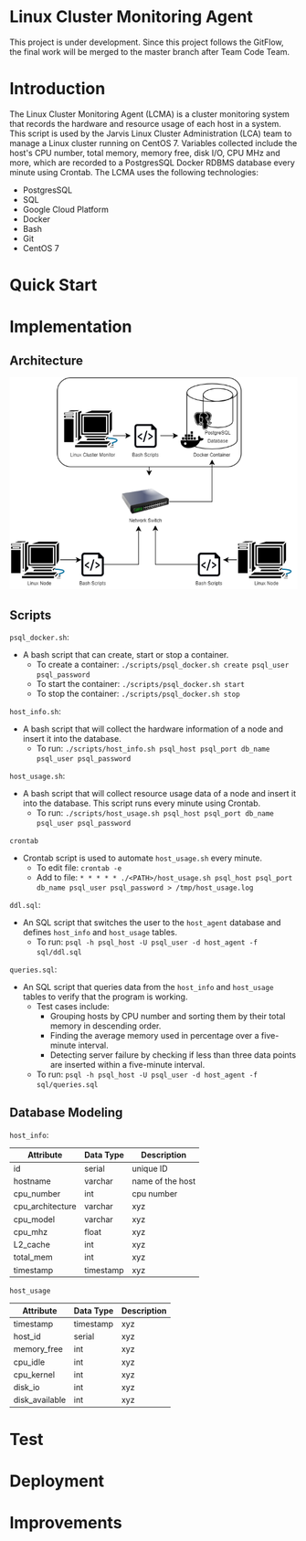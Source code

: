 # Linux Cluster Monitoring Agent
This project is under development. Since this project follows the GitFlow, the final work will be merged to the master branch after Team Code Team.

# Introduction
The Linux Cluster Monitoring Agent (LCMA) is a cluster monitoring system that records the hardware and resource usage of each host in a system. This script is used by the Jarvis Linux Cluster Administration (LCA) team to manage a Linux cluster running on CentOS 7. Variables collected include the host's CPU number, total memory, memory free, disk I/O, CPU MHz and more, which are recorded to a PostgresSQL Docker RDBMS database every minute using Crontab. The LCMA uses the following technologies:
* PostgresSQL
* SQL
* Google Cloud Platform
* Docker
* Bash
* Git
* CentOS 7

# Quick Start


# Implementation

## Architecture
![Architecture](./assets/linux_sql_architecture_resize.png)

## Scripts
`psql_docker.sh`:
* A bash script that can create, start or stop a container.
  * To create a container: `./scripts/psql_docker.sh create psql_user psql_password`
  * To start the container: `./scripts/psql_docker.sh start`
  * To stop the container: `./scripts/psql_docker.sh stop`
    
`host_info.sh`:
* A bash script that will collect the hardware information of a node and insert it into the database.
  * To run: `./scripts/host_info.sh psql_host psql_port db_name psql_user psql_password`

`host_usage.sh`:
* A bash script that will collect resource usage data of a node and insert it into the database. This script runs every minute using Crontab.
  * To run: `./scripts/host_usage.sh psql_host psql_port db_name psql_user psql_password` 

`crontab`
* Crontab script is used to automate `host_usage.sh` every minute.
  * To edit file: `crontab -e`
  * Add to file: `* * * * * ./<PATH>/host_usage.sh psql_host psql_port db_name psql_user psql_password > /tmp/host_usage.log`

`ddl.sql`:
* An SQL script that switches the user to the `host_agent` database and defines `host_info` and `host_usage` tables.
  * To run: `psql -h psql_host -U psql_user -d host_agent -f sql/ddl.sql` 

`queries.sql`:
* An SQL script that queries data from the `host_info` and `host_usage` tables to verify that the program is working. 
  * Test cases include:
    * Grouping hosts by CPU number and sorting them by their total memory in descending order.
    * Finding the average memory used in percentage over a five-minute interval.
    * Detecting server failure by checking if less than three data points are inserted within a five-minute interval.
  * To run: `psql -h psql_host -U psql_user -d host_agent -f sql/queries.sql`

## Database Modeling
`host_info`:

Attribute  | Data Type | Description
----------|-----------|------------
id|serial| unique ID
hostname | varchar | name of the host
cpu_number|int|cpu number
cpu_architecture|varchar| xyz
cpu_model|varchar|xyz
cpu_mhz|float|xyz
L2_cache|int|xyz
total_mem|int|xyz
timestamp|timestamp|xyz

`host_usage`

Attribute  | Data Type | Description
----------|-----------|------------
timestamp|timestamp|xyz
host_id|serial|xyz
memory_free|int|xyz
cpu_idle|int|xyz
cpu_kernel|int|xyz
disk_io|int|xyz
disk_available|int|xyz

# Test

# Deployment

# Improvements